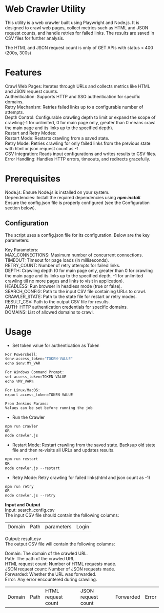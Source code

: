 # Web Crawler Utility

This utility is a web crawler built using Playwright and Node.js. It is designed to crawl web pages, collect metrics such as HTML and JSON request counts, and handle retries for failed links. The results are saved in CSV files for further analysis.

The HTML and JSON request count is only of GET APIs with status < 400 (200s, 300s)

# Features

Crawl Web Pages: Iterates through URLs and collects metrics like HTML and JSON request counts.  
Authentication: Supports HTTP and SSO authentication for specific domains.  
Retry Mechanism: Retries failed links up to a configurable number of attempts.  
Depth Control: Configurable crawling depth to limit or expand the scope of crawling(-1 for unlimited, 0 for main page only, greater than 0 means crawl the main page and its links up to the specified depth).  
Restart and Retry Modes:  
Restart Mode: Restarts crawling from a saved state.  
Retry Mode: Retries crawling for only failed links from the previous state with html or json request count as -1.  
CSV Integration: Reads input configurations and writes results to CSV files.  
Error Handling: Handles HTTP errors, timeouts, and redirects gracefully.

# Prerequisites

Node.js: Ensure Node.js is installed on your system.  
Dependencies: Install the required dependencies using _**npm install**_.  
Ensure the config.json file is properly configured (see the Configuration section below).

## Configuration

The script uses a config.json file for its configuration. Below are the key parameters:

Key Parameters:  
MAX\_CONNECTIONS: Maximum number of concurrent connections.  
TIMEOUT: Timeout for page loads (in milliseconds).  
RETRY\_COUNT: Number of retry attempts for failed links.  
DEPTH: Crawling depth (0 for main page only, greater than 0 for crawling the main page and its links up to the specified depth, -1 for unlimited crawling till no more pages and links to visit in application).  
HEADLESS: Run browser in headless mode (true or false).  
SEARCH\_CONFIG: Path to the input CSV file containing URLs to crawl.  
CRAWLER\_STATE: Path to the state file for restart or retry modes.  
RESULT\_CSV: Path to the output CSV file for results.  
AUTH: HTTP authentication credentials for specific domains.  
DOMAINS: List of allowed domains to crawl.  

# Usage

*   Set token value for authentication as Token

```java
For Powershell:
$env:access_token="TOKEN-VALUE"
echo $env:MY_VAR

For Windows Command Prompt:
set access_token=TOKEN-VALUE
echo %MY_VAR%

For Linux/MacOS:
export access_token=TOKEN-VALUE

From Jenkins Params:
Values can be set before running the job 
```

*   Run the Crawler

```c
npm run crawler
OR
node crawler.js
```

*   Restart Mode: Restart crawling from the saved state. Backsup old state file and then re-visits all URLs and updates results.

```c
npm run restart
OR
node crawler.js --restart
```

*   Retry Mode: Retry crawling for failed links(html and json count as -1)

```c
npm run retry
OR
node crawler.js --retry
```

**Input and Output**  
Input: search\_config.csv  
The input CSV file should contain the following columns:

<table><tbody><tr><td>Domain</td><td>Path</td><td>parameters</td><td>Login</td></tr></tbody></table>

Output: result.csv  
The output CSV file will contain the following columns:

Domain: The domain of the crawled URL.  
Path: The path of the crawled URL.  
HTML request count: Number of HTML requests made.  
JSON request count: Number of JSON requests made.  
Forwarded: Whether the URL was forwarded.  
Error: Any error encountered during crawling.

<table><tbody><tr><td>Domain</td><td>Path</td><td>HTML request count</td><td>JSON request count</td><td>Forwarded</td><td>Error</td></tr></tbody></table>